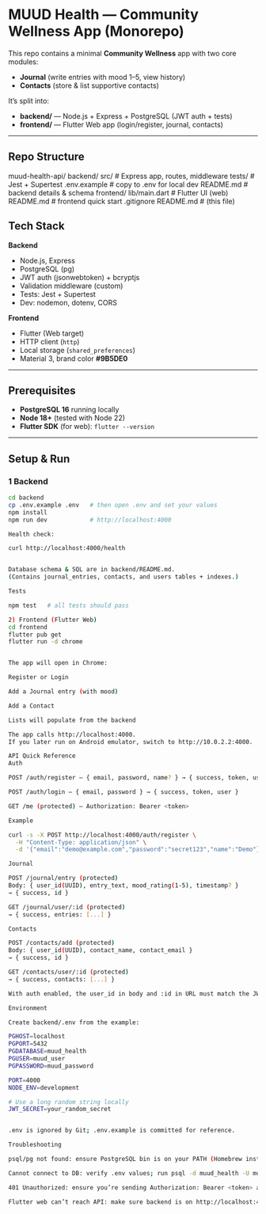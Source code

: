 # MUUD Health — Community Wellness App (Monorepo)

This repo contains a minimal **Community Wellness** app with two core modules:

- **Journal** (write entries with mood 1–5, view history)
- **Contacts** (store & list supportive contacts)

It’s split into:
- **backend/** — Node.js + Express + PostgreSQL (JWT auth + tests)
- **frontend/** — Flutter Web app (login/register, journal, contacts)

---

## Repo Structure

muud-health-api/
backend/
src/ # Express app, routes, middleware
tests/ # Jest + Supertest
.env.example # copy to .env for local dev
README.md # backend details & schema
frontend/
lib/main.dart # Flutter UI (web)
README.md # frontend quick start
.gitignore
README.md # (this file)

## Tech Stack

**Backend**
- Node.js, Express
- PostgreSQL (pg)
- JWT auth (jsonwebtoken) + bcryptjs
- Validation middleware (custom)
- Tests: Jest + Supertest
- Dev: nodemon, dotenv, CORS

**Frontend**
- Flutter (Web target)
- HTTP client (`http`)
- Local storage (`shared_preferences`)
- Material 3, brand color **#9B5DE0**

---

## Prerequisites

- **PostgreSQL 16** running locally
- **Node 18+** (tested with Node 22)
- **Flutter SDK** (for web): `flutter --version`

---

## Setup & Run

### 1 Backend

```bash
cd backend
cp .env.example .env   # then open .env and set your values
npm install
npm run dev            # http://localhost:4000

Health check:

curl http://localhost:4000/health


Database schema & SQL are in backend/README.md.
(Contains journal_entries, contacts, and users tables + indexes.)

Tests

npm test   # all tests should pass

2) Frontend (Flutter Web)
cd frontend
flutter pub get
flutter run -d chrome


The app will open in Chrome:

Register or Login

Add a Journal entry (with mood)

Add a Contact

Lists will populate from the backend

The app calls http://localhost:4000.
If you later run on Android emulator, switch to http://10.0.2.2:4000.

API Quick Reference
Auth

POST /auth/register — { email, password, name? } → { success, token, user }

POST /auth/login — { email, password } → { success, token, user }

GET /me (protected) — Authorization: Bearer <token>

Example

curl -s -X POST http://localhost:4000/auth/register \
  -H "Content-Type: application/json" \
  -d '{"email":"demo@example.com","password":"secret123","name":"Demo"}'

Journal

POST /journal/entry (protected)
Body: { user_id(UUID), entry_text, mood_rating(1-5), timestamp? }
→ { success, id }

GET /journal/user/:id (protected)
→ { success, entries: [...] }

Contacts

POST /contacts/add (protected)
Body: { user_id(UUID), contact_name, contact_email }
→ { success, id }

GET /contacts/user/:id (protected)
→ { success, contacts: [...] }

With auth enabled, the user_id in body and :id in URL must match the JWT’s user.

Environment

Create backend/.env from the example:

PGHOST=localhost
PGPORT=5432
PGDATABASE=muud_health
PGUSER=muud_user
PGPASSWORD=muud_password

PORT=4000
NODE_ENV=development

# Use a long random string locally
JWT_SECRET=your_random_secret


.env is ignored by Git; .env.example is committed for reference.

Troubleshooting

psql/pg not found: ensure PostgreSQL bin is on your PATH (Homebrew installs under /opt/homebrew/opt/postgresql@16/bin on Apple Silicon).

Cannot connect to DB: verify .env values; run psql -d muud_health -U muud_user.

401 Unauthorized: ensure you’re sending Authorization: Bearer <token> and user_id matches the token’s user.

Flutter web can’t reach API: make sure backend is on http://localhost:4000 and CORS is enabled (it is).